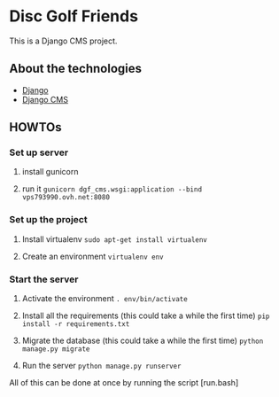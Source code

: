 # Disc Golf Friends

This is a Django CMS project.

## About the technologies

* [Django](https://www.djangoproject.com/)
* [Django CMS](http://docs.django-cms.org/en/latest/index.html)

## HOWTOs

### Set up server

1. install gunicorn


1. run it
`gunicorn dgf_cms.wsgi:application --bind vps793990.ovh.net:8080`

### Set up the project

1. Install virtualenv
`sudo apt-get install virtualenv`

1. Create an environment
`virtualenv env`


### Start the server

1. Activate the environment
`. env/bin/activate`

1. Install all the requirements (this could take a while the first time)
`pip install -r requirements.txt`

1. Migrate the database (this could take a while the first time)
`python manage.py migrate`

1. Run the server
`python manage.py runserver`

All of this can be done at once by running the script [run.bash]
